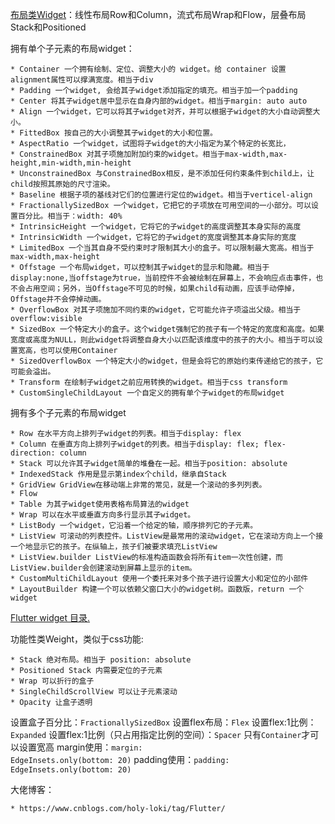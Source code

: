 [布局类Widget](https://flutterchina.club/widgets/layout/)：线性布局Row和Column，流式布局Wrap和Flow，层叠布局Stack和Positioned

拥有单个子元素的布局widget：

    * Container 一个拥有绘制、定位、调整大小的 widget。给 container 设置alignment属性可以撑满宽度。相当于div
    * Padding 一个widget, 会给其子widget添加指定的填充。相当于加一个padding
    * Center 将其子widget居中显示在自身内部的widget。相当于margin: auto auto
    * Align 一个widget，它可以将其子widget对齐，并可以根据子widget的大小自动调整大小。
    * FittedBox 按自己的大小调整其子widget的大小和位置。
    * AspectRatio 一个widget，试图将子widget的大小指定为某个特定的长宽比，
    * ConstrainedBox 对其子项施加附加约束的widget。相当于max-width,max-height,min-width,min-height
    * UnconstrainedBox 与ConstrainedBox相反，是不添加任何约束条件到child上，让child按照其原始的尺寸渲染。
    * Baseline 根据子项的基线对它们的位置进行定位的widget。相当于verticel-align
    * FractionallySizedBox 一个widget，它把它的子项放在可用空间的一小部分。可以设置百分比。相当于：width: 40%
    * IntrinsicHeight 一个widget，它将它的子widget的高度调整其本身实际的高度
    * IntrinsicWidth 一个widget，它将它的子widget的宽度调整其本身实际的宽度
    * LimitedBox 一个当其自身不受约束时才限制其大小的盒子。可以限制最大宽高。相当于max-width,max-height
    * Offstage 一个布局widget，可以控制其子widget的显示和隐藏。相当于display:none,当offstage为true，当前控件不会被绘制在屏幕上，不会响应点击事件，也不会占用空间；另外，当Offstage不可见的时候，如果child有动画，应该手动停掉，Offstage并不会停掉动画。
    * OverflowBox 对其子项施加不同约束的widget，它可能允许子项溢出父级。相当于overflow:visible
    * SizedBox 一个特定大小的盒子。这个widget强制它的孩子有一个特定的宽度和高度。如果宽度或高度为NULL，则此widget将调整自身大小以匹配该维度中的孩子的大小。相当于可以设置宽高，也可以使用Container
    * SizedOverflowBox 一个特定大小的widget，但是会将它的原始约束传递给它的孩子，它可能会溢出。
    * Transform 在绘制子widget之前应用转换的widget。相当于css transform
    * CustomSingleChildLayout 一个自定义的拥有单个子widget的布局widget

拥有多个子元素的布局widget

    * Row 在水平方向上排列子widget的列表。相当于display: flex
    * Column 在垂直方向上排列子widget的列表。相当于display: flex; flex-direction: column
    * Stack 可以允许其子widget简单的堆叠在一起。相当于position: absolute
    * IndexedStack 作用是显示第index个child，继承自Stack
    * GridView GridView在移动端上非常的常见，就是一个滚动的多列列表。
    * Flow
    * Table 为其子widget使用表格布局算法的widget
    * Wrap 可以在水平或垂直方向多行显示其子widget。
    * ListBody 一个widget，它沿着一个给定的轴，顺序排列它的子元素。
    * ListView 可滚动的列表控件。ListView是最常用的滚动widget，它在滚动方向上一个接一个地显示它的孩子。在纵轴上，孩子们被要求填充ListView
    * ListView.builder ListView的标准构造函数会将所有item一次性创建，而ListView.builder会创建滚动到屏幕上显示的item。
    * CustomMultiChildLayout 使用一个委托来对多个孩子进行设置大小和定位的小部件
    * LayoutBuilder 构建一个可以依赖父窗口大小的widget树。函数版，return 一个widget
    
[Flutter widget 目录.](https://flutterchina.club/widgets)

功能性类Weight，类似于css功能:

    * Stack 绝对布局。相当于 position: absolute
    * Positioned Stack 内需要定位的子元素
    * Wrap 可以折行的盒子
    * SingleChildScrollView 可以让子元素滚动
    * Opacity 让盒子透明


设置盒子百分比：<code>FractionallySizedBox</code>
设置flex布局：<code>Flex</code>
设置flex:1比例：<code>Expanded</code>
设置flex:1比例（只占用指定比例的空间）：<code>Spacer</code>
只有<code>Container</code>才可以设置宽高
margin使用：<code>margin: EdgeInsets.only(bottom: 20)</code>
padding使用：<code>padding: EdgeInsets.only(bottom: 20)</code>

大佬博客：

    * https://www.cnblogs.com/holy-loki/tag/Flutter/
    

